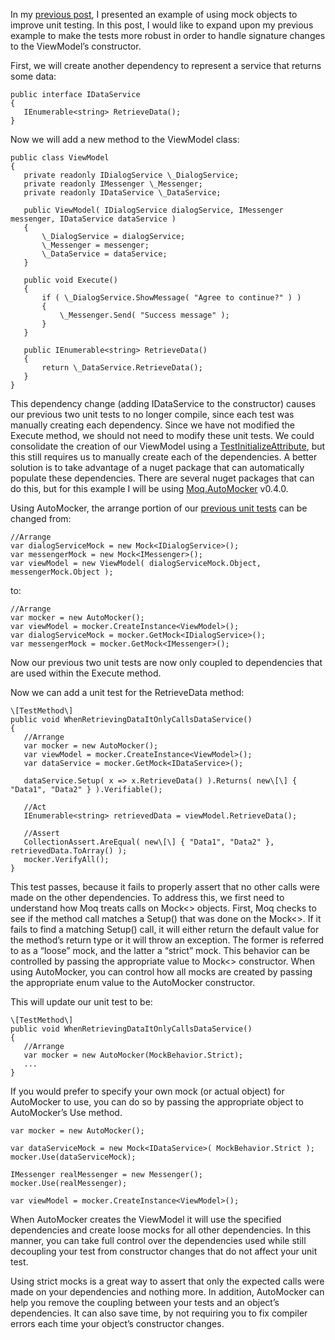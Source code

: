 

In my [previous post](/unit-testing-with-mocks/), I presented an example of using mock objects to improve unit testing. In this post, I would like to expand upon my previous example to make the tests more robust in order to handle signature changes to the ViewModel’s constructor.

First, we will create another dependency to represent a service that returns some data:

```
public interface IDataService
{
   IEnumerable<string> RetrieveData();
}
```

Now we will add a new method to the ViewModel class:

```
public class ViewModel
{
   private readonly IDialogService \_DialogService;
   private readonly IMessenger \_Messenger;
   private readonly IDataService \_DataService;
   
   public ViewModel( IDialogService dialogService, IMessenger messenger, IDataService dataService )
   {
       \_DialogService = dialogService;
       \_Messenger = messenger;
       \_DataService = dataService;
   }
   
   public void Execute()
   {
       if ( \_DialogService.ShowMessage( "Agree to continue?" ) )
       {
           \_Messenger.Send( "Success message" );
       }
   }
   
   public IEnumerable<string> RetrieveData()
   {
       return \_DataService.RetrieveData();
   }
}
```

This dependency change (adding IDataService to the constructor) causes our previous two unit tests to no longer compile, since each test was manually creating each dependency. Since we have not modified the Execute method, we should not need to modify these unit tests. We could consolidate the creation of our ViewModel using a [TestInitializeAttribute](https://msdn.microsoft.com/en-us/library/microsoft.visualstudio.testtools.unittesting.testinitializeattribute.aspx), but this still requires us to manually create each of the dependencies. A better solution is to take advantage of a nuget package that can automatically populate these dependencies. There are several nuget packages that can do this, but for this example I will be using [Moq.AutoMocker](https://www.nuget.org/packages/Moq.AutoMock/0.4.0) v0.4.0.

Using AutoMocker, the arrange portion of our [previous unit tests](/unit-testing-with-mocks/) can be changed from:

```
//Arrange
var dialogServiceMock = new Mock<IDialogService>();
var messengerMock = new Mock<IMessenger>();
var viewModel = new ViewModel( dialogServiceMock.Object, messengerMock.Object );

```

to:

```
//Arrange
var mocker = new AutoMocker();
var viewModel = mocker.CreateInstance<ViewModel>();
var dialogServiceMock = mocker.GetMock<IDialogService>();
var messengerMock = mocker.GetMock<IMessenger>();
```

Now our previous two unit tests are now only coupled to dependencies that are used within the Execute method.

Now we can add a unit test for the RetrieveData method:

```
\[TestMethod\]
public void WhenRetrievingDataItOnlyCallsDataService()
{
   //Arrange
   var mocker = new AutoMocker();
   var viewModel = mocker.CreateInstance<ViewModel>();
   var dataService = mocker.GetMock<IDataService>();
   
   dataService.Setup( x => x.RetrieveData() ).Returns( new\[\] { "Data1", "Data2" } ).Verifiable();
   
   //Act
   IEnumerable<string> retrievedData = viewModel.RetrieveData();
   
   //Assert
   CollectionAssert.AreEqual( new\[\] { "Data1", "Data2" }, retrievedData.ToArray() );
   mocker.VerifyAll();
}

```

This test passes, because it fails to properly assert that no other calls were made on the other dependencies. To address this, we first need to understand how Moq treats calls on Mock<> objects. First, Moq checks to see if the method call matches a Setup() that was done on the Mock<>. If it fails to find a matching Setup() call, it will either return the default value for the method’s return type or it will throw an exception. The former is referred to as a “loose” mock, and the latter a “strict” mock. This behavior can be controlled by passing the appropriate value to Mock<> constructor. When using AutoMocker, you can control how all mocks are created by passing the appropriate enum value to the AutoMocker constructor.

This will update our unit test to be:

```
\[TestMethod\]
public void WhenRetrievingDataItOnlyCallsDataService()
{
   //Arrange
   var mocker = new AutoMocker(MockBehavior.Strict);
   ...
}
```

If you would prefer to specify your own mock (or actual object) for AutoMocker to use, you can do so by passing the appropriate object to AutoMocker’s Use method.

```
var mocker = new AutoMocker();

var dataServiceMock = new Mock<IDataService>( MockBehavior.Strict );
mocker.Use(dataServiceMock);

IMessenger realMessenger = new Messenger();
mocker.Use(realMessenger);

var viewModel = mocker.CreateInstance<ViewModel>();

```

When AutoMocker creates the ViewModel it will use the specified dependencies and create loose mocks for all other dependencies. In this manner, you can take full control over the dependencies used while still decoupling your test from constructor changes that do not affect your unit test.

Using strict mocks is a great way to assert that only the expected calls were made on your dependencies and nothing more. In addition, AutoMocker can help you remove the coupling between your tests and an object’s dependencies. It can also save time, by not requiring you to fix compiler errors each time your object’s constructor changes.

